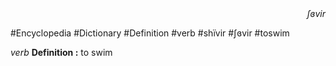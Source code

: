 
<div align="right"><i>ʃɞvir</i></div>

#Encyclopedia #Dictionary #Definition #verb #shïvir #ʃɞvir #toswim

*verb*
**Definition :** to swim